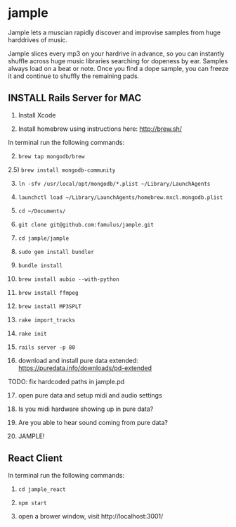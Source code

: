 jample
======

Jample lets a muscian rapidly discover and improvise samples from huge harddrives of music.


Jample slices every mp3 on your hardrive in advance, so you can instantly shuffle across huge music libraries searching for dopeness by ear. Samples always load on a beat or note. Once you find a dope sample, you can freeze it and continue to shuffly the remaining pads.







## INSTALL Rails Server for MAC

1) Install Xcode

2) Install homebrew using instructions here: http://brew.sh/

In terminal run the following commands:

2) `brew tap mongodb/brew`

2.5) `brew install mongodb-community`

3) `ln -sfv /usr/local/opt/mongodb/*.plist ~/Library/LaunchAgents`

4) `launchctl load ~/Library/LaunchAgents/homebrew.mxcl.mongodb.plist`

5) `cd ~/Documents/`

6) `git clone git@github.com:famulus/jample.git`

7) `cd jample/jample`

8) `sudo gem install bundler`

9) `bundle install`

10) `brew install aubio --with-python`

11) `brew install ffmpeg`

12) `brew install MP3SPLT`

13) `rake import_tracks`

14) `rake init`

15) `rails server -p 80`

16) download and install pure data extended: https://puredata.info/downloads/pd-extended

TODO: fix hardcoded paths in jample.pd

17) open pure data and setup midi and audio settings

18) Is you midi hardware showing up in pure data?

19) Are you able to hear sound coming from pure data?

20) JAMPLE!


## React Client

In terminal run the following commands:

1) `cd jample_react`

2) `npm start`

3) open a brower window, visit http://localhost:3001/



